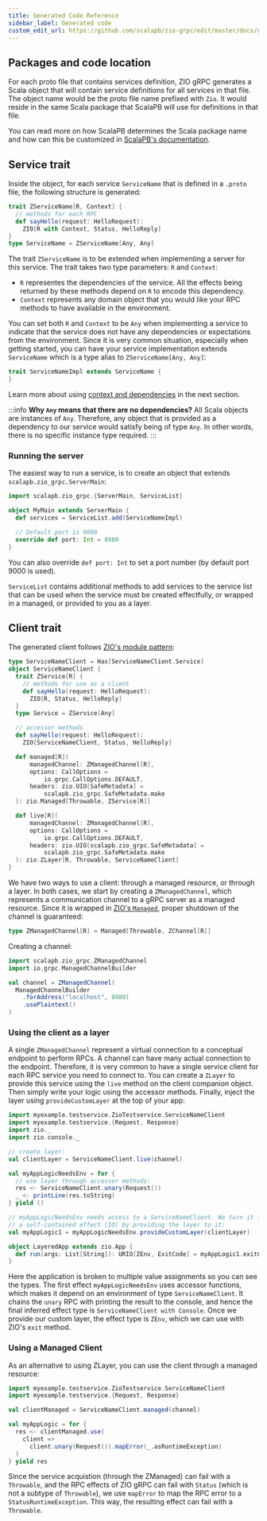 ```yaml
---
title: Generated Code Reference
sidebar_label: Generated code
custom_edit_url: https://github.com/scalapb/zio-grpc/edit/master/docs/generated-code.md
---
```


## Packages and code location

For each proto file that contains services definition, ZIO gRPC generates a Scala
object that will contain service definitions for all services in that file. The
object name would be the proto file name prefixed with `Zio`. It would reside in the same Scala package that ScalaPB will use for definitions in that file.

You can read more on how ScalaPB determines the Scala package name and how can this be customized in [ScalaPB's documentation](https://scalapb.github.io/generated-code.html#default-package-structure).

## Service trait

Inside the object, for each service `ServiceName` that is defined in a `.proto` file, the following structure is generated:

```scala
trait ZServiceName[R, Context] {
  // methods for each RPC
  def sayHello(request: HelloRequest):
    ZIO[R with Context, Status, HelloReply]
}
type ServiceName = ZServiceName[Any, Any]
```

The trait `ZServiceName` is to be extended when implementing a server for this service. The trait takes two type parameters: `R` and `Context`:

* `R` representes the dependencies of the service. All the effects being returned by these methods depend on `R` to encode this dependency.
* `Context` represents any domain object that you would like your RPC methods to have available in the environment.

You can set both `R` and `Context` to be `Any` when implementing a service to indicate that the service does not have any dependencies or expectations from the environment. Since it is very common situation, especially when getting started, you can have your service implementation extends `ServiceName` which is a type alias to `ZServiceName[Any, Any]`:


```scala
trait ServiceNameImpl extends ServiceName {
}
```

Learn more about using [context and dependencies](context.md) in the next section.

:::info
**Why `Any` means that there are no dependencies?** All Scala objects are instances of `Any`. Therefore, any object that is provided as a dependency to our service would satisfy being of type `Any`. In other words, there is no specific instance type required.
:::

### Running the server

The easiest way to run a service, is to create an object that extends `scalapb.zio_grpc.ServerMain`:

```scala
import scalapb.zio_grpc.{ServerMain, ServiceList}

object MyMain extends ServerMain {
  def services = ServiceList.add(ServiceNameImpl)

  // Default port is 9000
  override def port: Int = 8980
}
```

You can also override `def port: Int` to set a port number (by default port 9000 is used).

`ServiceList` contains additional methods to add services to the service list that can be used when the service must be created effectfully, or wrapped in a managed, or provided to you as a layer.

## Client trait

The generated client follows [ZIO's module pattern](https://zio.dev/docs/howto/howto_use_layers):

```scala
type ServiceNameClient = Has[ServiceNameClient.Service]
object ServiceNameClient {
  trait ZService[R] {
    // methods for use as a client
    def sayHello(request: HelloRequest):
      ZIO[R, Status, HelloReply]
  }
  type Service = ZService[Any]

  // accessor methods
  def sayHello(request: HelloRequest):
    ZIO[ServiceNameClient, Status, HelloReply]

  def managed[R](
      managedChannel: ZManagedChannel[R],
      options: CallOptions =
          io.grpc.CallOptions.DEFAULT,
      headers: zio.UIO[SafeMetadata] =
          scalapb.zio_grpc.SafeMetadata.make
  ): zio.Managed[Throwable, ZService[R]]

  def live[R](
      managedChannel: ZManagedChannel[R],
      options: CallOptions =
          io.grpc.CallOptions.DEFAULT,
      headers: zio.UIO[scalapb.zio_grpc.SafeMetadata] =
          scalapb.zio_grpc.SafeMetadata.make
  ): zio.ZLayer[R, Throwable, ServiceNameClient]
}
```

We have two ways to use a client: through a managed resource, or through a layer. In both cases, we start by creating a `ZManagedChannel`, which represents a communication channel to a gRPC server as a managed resource. Since it is wrapped in [ZIO's `Managed`](https://zio.dev/docs/datatypes/datatypes_managed), proper shutdown of the channel is guaranteed:

```scala
type ZManagedChannel[R] = Managed[Throwable, ZChannel[R]]
```

Creating a channel:
```scala mdoc
import scalapb.zio_grpc.ZManagedChannel
import io.grpc.ManagedChannelBuilder

val channel = ZManagedChannel(
  ManagedChannelBuilder
    .forAddress("localhost", 8980)
    .usePlaintext()
)
```

### Using the client as a layer

A single `ZManagedChannel` represent a virtual connection to a conceptual endpoint to perform RPCs. A channel can have many actual connection to the endpoint. Therefore, it is very common to have a single service client for each RPC service you need to connect to. You can create a `ZLayer` to provide this service using the `live` method on the client companion object. Then simply write your logic using the accessor methods. Finally, inject the layer using `provideCustomLayer` at the top of your app:

```scala mdoc
import myexample.testservice.ZioTestservice.ServiceNameClient
import myexample.testservice.{Request, Response}
import zio._
import zio.console._

// create layer:
val clientLayer = ServiceNameClient.live(channel)

val myAppLogicNeedsEnv = for {
  // use layer through accessor methods:
  res <- ServiceNameClient.unary(Request())
  _ <- printLine(res.toString)
} yield ()

// myAppLogicNeedsEnv needs access to a ServiceNameClient. We turn it into
// a self-contained effect (IO) by providing the layer to it:
val myAppLogic1 = myAppLogicNeedsEnv.provideCustomLayer(clientLayer)

object LayeredApp extends zio.App {
  def run(args: List[String]): URIO[ZEnv, ExitCode] = myAppLogic1.exitCode
}
```

Here the application is broken to multiple value assignments so you can see the types.
The first effect `myAppLogicNeedsEnv` uses accessor functions, which makes it depend on  an environment of type `ServiceNameClient`. It chains the `unary` RPC with printing the result to the console, and hence the final inferred effect type is `ServiceNameClient with Console`. Once we provide our custom layer, the effect type is `ZEnv`, which we can use with ZIO's `exit` method.

### Using a Managed Client

As an alternative to using ZLayer, you can use the client through a managed resource:

```scala mdoc
import myexample.testservice.ZioTestservice.ServiceNameClient
import myexample.testservice.{Request, Response}

val clientManaged = ServiceNameClient.managed(channel)

val myAppLogic = for {
  res <- clientManaged.use(
    client =>
      client.unary(Request()).mapError(_.asRuntimeException)
  )
} yield res
```

Since the service acquistion (through the ZManaged) can fail with a `Throwable`, and the RPC effects of ZIO gRPC can fail with `Status` (which is not a subtype of `Throwable`), we use `mapError` to map the RPC error to a `StatusRuntimeException`. This way, the resulting effect can fail with a `Throwable`.